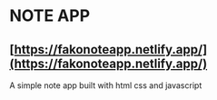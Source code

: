 # NOTE APP

## [https://fakonoteapp.netlify.app/](https://fakonoteapp.netlify.app/)

A simple note app built with html css and javascript
